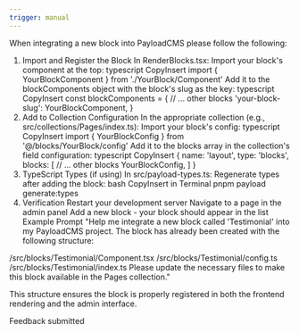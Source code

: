 ```yaml
---
trigger: manual
---
```


When integrating a new block into PayloadCMS please follow the following:

1. Import and Register the Block
In RenderBlocks.tsx:
Import your block's component at the top:
typescript
CopyInsert
import { YourBlockComponent } from './YourBlock/Component'
Add it to the blockComponents object with the block's slug as the key:
typescript
CopyInsert
const blockComponents = {
  // ... other blocks
  'your-block-slug': YourBlockComponent,
}
2. Add to Collection Configuration
In the appropriate collection (e.g., src/collections/Pages/index.ts):
Import your block's config:
typescript
CopyInsert
import { YourBlockConfig } from '@/blocks/YourBlock/config'
Add it to the blocks array in the collection's field configuration:
typescript
CopyInsert
{
  name: 'layout',
  type: 'blocks',
  blocks: [
    // ... other blocks
    YourBlockConfig,
  ]
}
3. TypeScript Types (if using)
In src/payload-types.ts:
Regenerate types after adding the block:
bash
CopyInsert in Terminal
pnpm payload generate:types
4. Verification
Restart your development server
Navigate to a page in the admin panel
Add a new block - your block should appear in the list
Example Prompt
"Help me integrate a new block called 'Testimonial' into my PayloadCMS project. The block has already been created with the following structure:

/src/blocks/Testimonial/Component.tsx
/src/blocks/Testimonial/config.ts
/src/blocks/Testimonial/index.ts
Please update the necessary files to make this block available in the Pages collection."

This structure ensures the block is properly registered in both the frontend rendering and the admin interface.

Feedback submitted